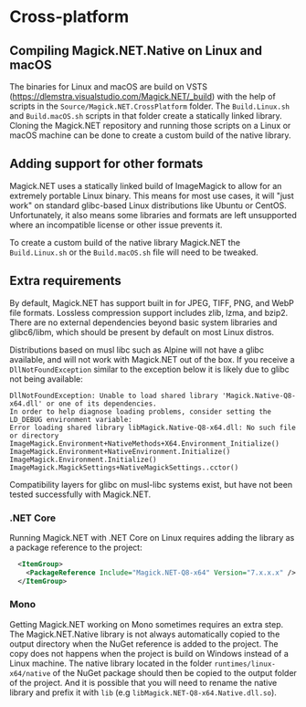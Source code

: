 # Cross-platform

## Compiling Magick.NET.Native on Linux and macOS

The binaries for Linux and macOS are build on VSTS (https://dlemstra.visualstudio.com/Magick.NET/_build) with the help of scripts in the `Source/Magick.NET.CrossPlatform`
folder. The `Build.Linux.sh` and `Build.macOS.sh` scripts in that folder create a statically linked library. Cloning the Magick.NET repository and running those scripts
on a Linux or macOS machine can be done to create a custom build of the native library.

## Adding support for other formats

Magick.NET uses a statically linked build of ImageMagick to allow for an extremely portable Linux binary. This means for most use cases, it will "just work" on
standard glibc-based Linux distributions like Ubuntu or CentOS. Unfortunately, it also means some libraries and formats are left unsupported where an incompatible
license or other issue prevents it.

To create a custom build of the native library Magick.NET the `Build.Linux.sh` or the `Build.macOS.sh` file will need to be tweaked.

## Extra requirements

By default, Magick.NET has support built in for JPEG, TIFF, PNG, and WebP file formats. Lossless compression support includes zlib, lzma, and bzip2. There
are no external dependencies beyond basic system libraries and glibc6/libm, which should be present by default on most Linux distros. 

Distributions based on musl libc such as Alpine will not have a glibc available, and will not work with Magick.NET out of the box. If you receive a
`DllNotFoundException` similar to the exception below it is likely due to glibc not being available:

```
DllNotFoundException: Unable to load shared library 'Magick.Native-Q8-x64.dll' or one of its dependencies.
In order to help diagnose loading problems, consider setting the LD_DEBUG environment variable: 
Error loading shared library libMagick.Native-Q8-x64.dll: No such file or directory
ImageMagick.Environment+NativeMethods+X64.Environment_Initialize()
ImageMagick.Environment+NativeEnvironment.Initialize()
ImageMagick.Environment.Initialize()
ImageMagick.MagickSettings+NativeMagickSettings..cctor()
```

Compatibility layers for glibc on musl-libc systems exist, but have not been tested successfully with Magick.NET.

### .NET Core

Running Magick.NET with .NET Core on Linux requires adding the library as a package reference to the project:

```xml
  <ItemGroup>
    <PackageReference Include="Magick.NET-Q8-x64" Version="7.x.x.x" />
  </ItemGroup>
```

### Mono

Getting Magick.NET working on Mono sometimes requires an extra step. The Magick.NET.Native library is not always automatically copied to the output
directory when the NuGet reference is added to the project. The copy does not happens when the project is build on Windows instead of a Linux machine.
The native library located in the folder `runtimes/linux-x64/native` of the NuGet package should then be copied to the output folder of the project.
And it is possible that you will need to rename the native library and prefix it with `lib` (e.g `libMagick.NET-Q8-x64.Native.dll.so`).
